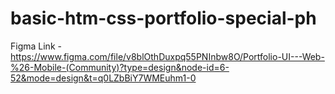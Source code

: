 # basic-htm-css-portfolio-special-ph

Figma Link - https://www.figma.com/file/v8blOthDuxpq55PNInbw8O/Portfolio-UI---Web-%26-Mobile-(Community)?type=design&node-id=6-52&mode=design&t=q0LZbBiY7WMEuhm1-0
